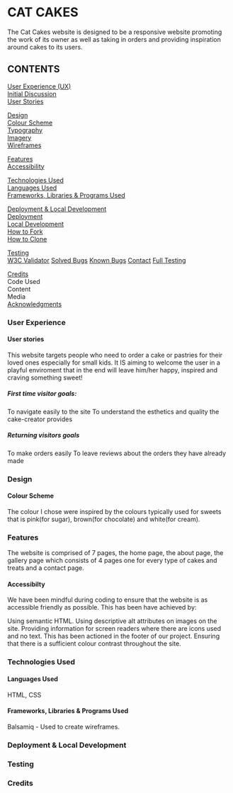 # CAT CAKES
The Cat Cakes website is designed to be a responsive website promoting the work of its owner as well as taking in orders and providing inspiration around cakes to its users.

## CONTENTS

[User Experience (UX)](#user-experience)  
[Initial Discussion](#initial-discussion)  
[User Stories](#user-stories)

[Design](#design)  
[Colour Scheme](#colour-scheme)  
[Typography](#typography)  
[Imagery](#imagery)  
[Wireframes](#wireframes)

[Features](#features)  
[Accessibility](Accessibility)

[Technologies Used](#Technologies-used)  
[Languages Used](#languages-used)  
[Frameworks, Libraries & Programs Used](#frameworks-libraries-and-programs-used)

[Deployment & Local Development](#deployment)  
[Deployment](#deployment)  
[Local Development](#lokal-development)  
[How to Fork](#how-to-fork)  
[How to Clone](#how-to-clone)  

[Testing](#testing)  
[W3C Validator](#testing)
[Solved Bugs](#testing)
[Known Bugs](#testing)
[Contact](#contact)
[Full Testing](#full-testing)

[Credits](#credits)  
Code Used  
Content  
Media  
[Acknowledgments](#acknowledgements)


### User Experience

#### User stories
This website targets people who need to order a cake or pastries for their loved ones especially for small kids. It IS aiming to welcome the user in a playful enviroment that in the end will leave him/her happy, inspired and craving something sweet!

##### First time visitor goals:
To navigate easily to the site
To understand the esthetics and quality the cake-creator provides
##### Returning visitors goals
To make orders easily
To leave reviews about the orders they have already made

### Design

#### Colour Scheme

The colour I chose were inspired by the colours typically used for sweets that is pink(for sugar), brown(for chocolate) and white(for cream).

### Features
The website is comprised of 7 pages, the home page, the about page, the gallery page which consists of 4 pages one for every type of cakes and treats and a contact page. 

#### Accessibilty
We have been mindful during coding to ensure that the website is as accessible friendly as possible. This has been have achieved by:

Using semantic HTML.
Using descriptive alt attributes on images on the site.
Providing information for screen readers where there are icons used and no text. This has been actioned in the footer of our project.
Ensuring that there is a sufficient colour contrast throughout the site.

### Technologies Used

#### Languages Used
HTML, CSS

#### Frameworks, Libraries & Programs Used
Balsamiq - Used to create wireframes.

### Deployment & Local Development
### Testing
### Credits

